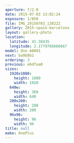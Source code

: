 ```yaml
---
aperture: f/2.0
date: 2015-07-03 13:02:24
exposure: 1/850
file: IMG_20150703_130222
gallery: 2015-spain-barcelona
layout: gallery-photo
location:
  latitude: 41.38435
  longitude: 2.1779766666667
model: One A0001
next: ba9b8b1
ordering: 3
previous: e6dfaa0
sizes:
  1920x1080:
    height: 1080
    width: 1920
  640w:
    height: 360
    width: 640
  200x200:
    height: 200
    width: 200
  96x96:
    height: 96
    width: 96
title: null
make: OnePlus
---
```

